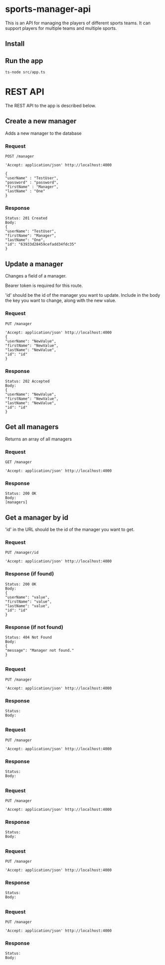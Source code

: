 # sports-manager-api

This is an API for managing the players of different sports teams. It can support players for multiple teams and multiple sports.

## Install

    

## Run the app

    ts-node src/app.ts

# REST API

The REST API to the app is described below.

## Create a new manager

Adds a new manager to the database

### Request

`POST /manager`

    'Accept: application/json' http://localhost:4000
    
    {
    "userName" : "TestUser",
    "password" : "password",
    "firstName" : "Manager",
    "lastName" : "One"
    }

### Response

    Status: 201 Created
    Body:
    {
    "userName": "TestUser",
    "firstName": "Manager",
    "lastName": "One",
    "id": "63933d28459cefadd34fdc35"
    }

## Update a manager

Changes a field of a manager.

Bearer token is required for this route.

'id' should be the id of the manager you want to update.
Include in the body the key you want to change, along with the new value.

### Request

`PUT /manager`
    
    'Accept: application/json' http://localhost:4000
    {
    "userName": "NewValue",
    "firstName": "NewValue",
    "lastName": "NewValue",
    "id": "id"
    }
        
### Response

    Status: 202 Accepted
    Body:
    {
    "userName": "NewValue",
    "firstName": "NewValue",
    "lastName": "NewValue",
    "id": "id"
    }
    
## Get all managers

Returns an array of all managers

### Request

`GET /manager`
    
    'Accept: application/json' http://localhost:4000
    
        
### Response

    Status: 200 OK
    Body:
    [managers]

## Get a manager by id

'id' in the URL should be the id of the manager you want to get.

### Request

`PUT /manager/id`
    
    'Accept: application/json' http://localhost:4000
    
      
### Response (if found)

    Status: 200 OK
    Body:
    {
    "userName": "value",
    "firstName": "value",
    "lastName": "value",
    "id": "id"
    }
    
### Response (if not found)

    Status: 404 Not Found
    Body:
    {
    "message": "Manager not found."
    }

## 

### Request

`PUT /manager`
    
    'Accept: application/json' http://localhost:4000
    
        
### Response

    Status: 
    Body:
    
## 

### Request

`PUT /manager`
    
    'Accept: application/json' http://localhost:4000
    
        
### Response

    Status: 
    Body:
    
## 

### Request

`PUT /manager`
    
    'Accept: application/json' http://localhost:4000
    
        
### Response

    Status: 
    Body:
   
## 

### Request

`PUT /manager`
    
    'Accept: application/json' http://localhost:4000
    
        
### Response

    Status: 
    Body:
  
## 

### Request

`PUT /manager`
    
    'Accept: application/json' http://localhost:4000
    
        
### Response

    Status: 
    Body:
